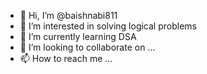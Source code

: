 - 👋 Hi, I’m @baishnabi811
- 👀 I’m interested in solving logical problems
- 🌱 I’m currently learning DSA
- 💞️ I’m looking to collaborate on ...
- 📫 How to reach me ...

<!---
baishnabi811/baishnabi811 is a ✨ special ✨ repository because its `README.md` (this file) appears on your GitHub profile.
You can click the Preview link to take a look at your changes.
--->
